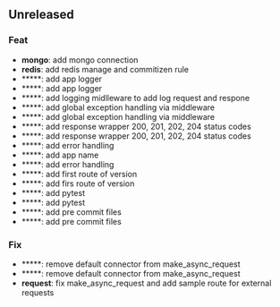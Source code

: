 ## Unreleased

### Feat

- **mongo**: add mongo connection
- **redis**: add redis manage and commitizen rule
- *****: add app logger
- *****: add app logger
- *****: add logging midlleware to add log request and respone
- *****: add global exception handling via middleware
- *****: add global exception handling via middleware
- *****: add response wrapper 200, 201, 202, 204 status codes
- *****: add response wrapper 200, 201, 202, 204 status codes
- *****: add error handling
- *****: add app name
- *****: add error handling
- *****: add first route of version
- *****: add firs route of version
- *****: add pytest
- *****: add pytest
- *****: add pre commit files
- *****: add pre commit files

### Fix

- *****: remove default connector from make_async_request
- *****: remove default connector from make_async_request
- **request**: fix make_async_request and add sample route for external requests
